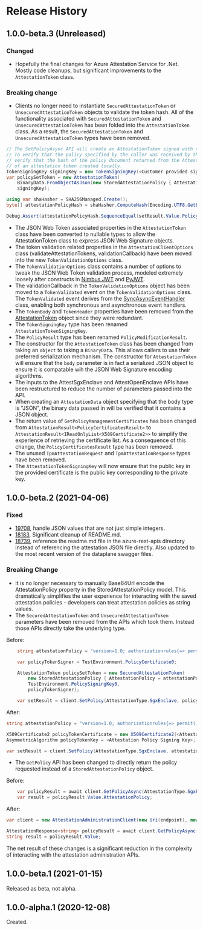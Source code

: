 # Release History

## 1.0.0-beta.3 (Unreleased)

### Changed

- Hopefully the final changes for Azure Attestation Service for .Net. Mostly code cleanups, but significant improvements to the `AttestationToken` class.

### Breaking change

- Clients no longer need to instantiate `SecuredAttestationToken` or `UnsecuredAttestationToken` objects to validate the token hash. All of the functionality associated with `SecuredAttestationToken` and `UnsecuredAttestationToken` has been folded into the `AttestationToken` class.
As a result, the `SecuredAttestationToken` and `UnsecuredAttestationToken` types have been removed.

```C# Snippet:VerifySigningHash
// The SetPolicyAsync API will create an AttestationToken signed with the TokenSigningKey to transmit the policy.
// To verify that the policy specified by the caller was received by the service inside the enclave, we
// verify that the hash of the policy document returned from the Attestation Service matches the hash
// of an attestation token created locally.
TokenSigningKey signingKey = new TokenSigningKey(<Customer provided signing key>, <Customer provided certificate>)
var policySetToken = new AttestationToken(
    BinaryData.FromObjectAsJson(new StoredAttestationPolicy { AttestationPolicy = attestationPolicy }),
    signingKey);

using var shaHasher = SHA256Managed.Create();
byte[] attestationPolicyHash = shaHasher.ComputeHash(Encoding.UTF8.GetBytes(policySetToken.Serialize()));

Debug.Assert(attestationPolicyHash.SequenceEqual(setResult.Value.PolicyTokenHash.ToArray()));
```

- The JSON Web Token associated properties in the `AttestationToken` class have been converted to nullable types to allow the AttestationToken class to express JSON Web Signature objects.
- The token validation related properties in the `AttestationClientOptions` class (validateAttestationTokens, validationCallback) have been moved into the new `TokenValidationOptions` class.
- The `TokenValidationOptions` class contains a number of options to tweak the JSON Web Token validation process, modeled extremely loosely after constructs in [Nimbus JWT](https://connect2id.com/products/nimbus-jose-jwt) and [PyJWT](https://pypi.org/project/PyJWT/).
- The validationCallback in the `TokenValidationOptions` object has been moved to a `TokenValidated` event on the `TokenValidationOptions` class. The `TokenValidated` event derives from the [SyncAsyncEventHandler](https://docs.microsoft.com/dotnet/api/azure.core.syncasynceventhandler-1) class, enabling both synchronous and asynchronous event handlers.
- The `TokenBody` and `TokenHeader` properties have been removed from the [AttestationToken](https://docs.microsoft.com/dotnet/api/azure.security.attestation.attestationtoken) object since they were redundant.
- The `TokenSigningKey` type has been renamed `AttestationTokenSigningKey`.
- The `PolicyResult` type has been renamed `PolicyModificationResult`.
- The constructor for the `AttestationToken` class has been changed from taking an `object` to taking a `BinaryData`. This allows callers to use their preferred serialization
mechanism. The constructor for `AttestationToken` will ensure that the `body` parameter is in fact a serialized JSON object to ensure it is compatable wih the JSON Web Signature encoding algorithms.
- The inputs to the AttestSgxEnclave and AttestOpenEnclave APIs have been restructured
to reduce the number of parameters passed into the API.
- When creating an `AttestationData` object specifying that the body type is "JSON", the binary data passed in will be verified that it contains a JSON object.
- The return value of `GetPolicyManagementCertificates` has been changed from `AttestationResult<PolicyCertificatesResult>` to `AttestationResult<IReadOnlyList<X509Certificate2>>` to simplify the experience of retrieving the certificate list. As a consequence of this change, the `PolicyCertificatesResult` type has been removed.
- The unused `TpmAttestationRequest` and `TpmAttestationResponse` types have been removed.
- The `AttestationTokenSigningKey` will now ensure that the public key in the provided certificate is the public key corresponding to the private key.

## 1.0.0-beta.2 (2021-04-06)

### Fixed

- [19708](https://github.com/Azure/azure-sdk-for-net/issues/19708), handle JSON values that are not just simple integers.
- [18183](https://github.com/Azure/azure-sdk-for-net/issues/18183), Significant cleanup of README.md.
- [18739](https://github.com/Azure/azure-sdk-for-net/issues/18739), reference the readme.md file in the azure-rest-apis directory instead of referencing the attestation JSON file directly. Also updated to the most recent version of the dataplane swagger files.

### Breaking Change

- It is no longer necessary to manually Base64Url encode the AttestationPolicy property in the StoredAttestationPolicy model.
This dramatically simplifies the user experience for interacting with the saved attestation policies - developers can treat attestation policies as string values.
- The `SecuredAttestationToken` and `UnsecuredAttestationToken` parameters have been removed from the APIs which took them. Instead those APIs directly take the underlying type.

Before:

``` C#
    string attestationPolicy = "version=1.0; authorizationrules{=> permit();}; issuancerules{};";

    var policyTokenSigner = TestEnvironment.PolicyCertificate0;

    AttestationToken policySetToken = new SecuredAttestationToken(
        new StoredAttestationPolicy { AttestationPolicy = attestationPolicy, },
        TestEnvironment.PolicySigningKey0,
        policyTokenSigner);

    var setResult = client.SetPolicy(AttestationType.SgxEnclave, policySetToken);
```

After:

```C# Snippet:SetPolicy
string attestationPolicy = "version=1.0; authorizationrules{=> permit();}; issuancerules{};";

X509Certificate2 policyTokenCertificate = new X509Certificate2(<Attestation Policy Signing Certificate>);
AsymmetricAlgorithm policyTokenKey = <Attestation Policy Signing Key>;

var setResult = client.SetPolicy(AttestationType.SgxEnclave, attestationPolicy, new AttestationTokenSigningKey(policyTokenKey, policyTokenCertificate));
```

- The `GetPolicy` API has been changed to directly return the policy requested instead of a `StoredAttestationPolicy` object.
  
Before:

``` C#
    var policyResult = await client.GetPolicyAsync(AttestationType.SgxEnclave);
    var result = policyResult.Value.AttestationPolicy;
```

After:

```C# Snippet:GetPolicy
var client = new AttestationAdministrationClient(new Uri(endpoint), new DefaultAzureCredential());

AttestationResponse<string> policyResult = await client.GetPolicyAsync(AttestationType.SgxEnclave);
string result = policyResult.Value;
```

The net result of these changes is a significant reduction in the complexity of interacting with the attestation administration APIs.

## 1.0.0-beta.1 (2021-01-15)

Released as beta, not alpha.

## 1.0.0-alpha.1 (2020-12-08)

Created.
